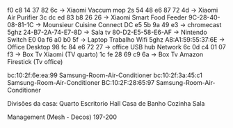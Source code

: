 f0 c8 14 37 82 6c -> Xiaomi Vaccum mop 2s
54 48 e6 87 72 4d -> Xiaomi Air Purifier 3c
dc ed 83 b8 26 26 -> Xiaomi Smart Food Feeder
9C-28-40-08-81-1C -> Mounsieur Cuisine Connect
DC e5 5b 9a 49 e3 -> chromecast 5ghz
24-B7-2A-74-E7-8D -> Sala tv
80-D2-E5-58-E6-AF -> Nintendo Switch
E0 0a f6 a0 b0 5f -> Laptop Trabalho Wifi 5ghz
A8:A1:59:55:37:6E -> Office Desktop
98 fc 84 e6 72 27 -> office USB hub Network
6c 0d c4 01 07 f3 -> Box Tv Xiaomi (TV quarto)
1c fe 28 69 c9 6a -> Box Tv Amazon Firestick (Tv office)

bc:10:2f:6e:ea:99 Samsung-Room-Air-Conditioner
bc:10:2f:3a:45:c1 Samsung-Room-Air-Conditioner
BC:10:2F:28:65:97 Samsung-Room-Air-Conditioner

Divisões da casa:
Quarto
Escritorio
Hall
Casa de Banho
Cozinha
Sala

Management (Mesh - Decos)
197-200
